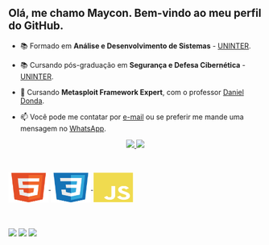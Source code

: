 ## Olá, me chamo Maycon. Bem-vindo ao meu perfil do GitHub.

- 📚 Formado em <strong>Análise e Desenvolvimento de Sistemas</strong> - <a href="https://www.uninter.com/" target="_blank">UNINTER</a>.
- 📚 Cursando pós-graduação em <strong>Segurança e Defesa Cibernética</strong> - <a href="https://www.uninter.com/" target="_blank">UNINTER</a>.
- 🌱 Cursando <strong>Metasploit Framework Expert</strong>, com o professor <a href="https://academy.hackershive.io/" target="_blank">Daniel Donda</a>.

- 📫 Você pode me contatar por <a href="mailto:maycondias@icloud.com" target="_blank">e-mail</a> ou se preferir me mande uma mensagem no <a href="https://api.whatsapp.com/send?phone=5541985314478&text=Ol%C3%A1%20Maycon%2C%20gostaria%20de%20falar%20com%20voc%C3%AA!" target="_blank">WhatsApp</a>.

<div align="center">
  <a href="https://github.com/Vicentin404">
  <img height="150em" src="https://github-readme-stats.vercel.app/api?username=Vicentin404&show_icons=true&theme=highcontrast&include_all_commits=true&count_private=true"/>
  <img height="150em" src="https://github-readme-stats.vercel.app/api/top-langs/?username=Vicentin404&layout=compact&langs_count=7&theme=highcontrast"/>
</div>

##
<div style="display: inline_block"><br>
  <img align="center" alt="HTML" height="60" width="80" src="https://raw.githubusercontent.com/devicons/devicon/master/icons/html5/html5-original.svg">
  <img align="center" alt="CSS" height="60" width="80" src="https://raw.githubusercontent.com/devicons/devicon/master/icons/css3/css3-original.svg">
  <img align="center" alt="Js" height="60" width="80" src="https://raw.githubusercontent.com/devicons/devicon/master/icons/javascript/javascript-plain.svg">
</div>
 <br><br><br>
<div> 
  <a href="https://www.youtube.com/channel/UCV1SXD0prhUY-6NVn34iGzQ" target="_blank"><img src="https://img.shields.io/badge/YouTube-FF0000?style=for-the-badge&logo=youtube&logoColor=white" target="_blank"></a>
  <a href="https://instagram.com/mi_chiamo_vicentin" target="_blank"><img src="https://img.shields.io/badge/-Instagram-%23E4405F?style=for-the-badge&logo=instagram&logoColor=white" target="_blank"></a>
  <a href="https://www.linkedin.com/in/vicentin94/" target="_blank"><img src="https://img.shields.io/badge/-LinkedIn-%230077B5?style=for-the-badge&logo=linkedin&logoColor=white" target="_blank"></a>   
</div>
  
##
